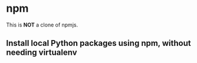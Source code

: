 # npm
This is **NOT** a clone of npmjs.

## Install local Python packages using npm, without needing virtualenv
